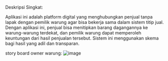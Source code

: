 Deskripsi Singkat:

Aplikasi ini adalah platform digital yang menghubungkan penjual tanpa lapak dengan pemilik warung agar bisa bekerja sama dalam sistem titip jual. Dengan aplikasi ini, penjual bisa menitipkan barang dagangannya ke warung-warung terdekat, dan pemilik warung dapat memperoleh keuntungan dari hasil penjualan tersebut. Sistem ini menggunakan skema bagi hasil yang adil dan transparan.

story board owner warung:
![image](https://github.com/user-attachments/assets/1547fdcc-7cda-47c5-b578-df72aeb78474)
